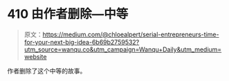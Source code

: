 # 410 由作者删除—中等

> 原文：<https://medium.com/@chloealpert/serial-entrepreneurs-time-for-your-next-big-idea-6b69b2759532?utm_source=wanqu.co&utm_campaign=Wanqu+Daily&utm_medium=website>

作者删除了这个中等的故事。